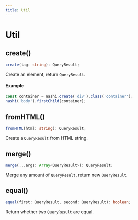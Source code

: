 ```yaml
---
title: Util
---
```


# Util

## create()

```ts
create(tag: string): QueryResult;
```

Create an element, return `QueryResult`.

#### Example

```ts
const container = nashi.create('div').class('container');
nashi('body').firstChild(container);
```

## fromHTML()

```ts
fromHTML(html: string): QueryResult;
```

Create a `QueryResult` from HTML string.

## merge()

```ts
merge(...args: Array<QueryResult>): QueryResult;
```

Merge any amount of `QueryResult`, return new `QueryResult`.

## equal()

```ts
equal(first: QueryResult, second: QueryResult): boolean;
```

Return whether two `QueryResult` are equal.
